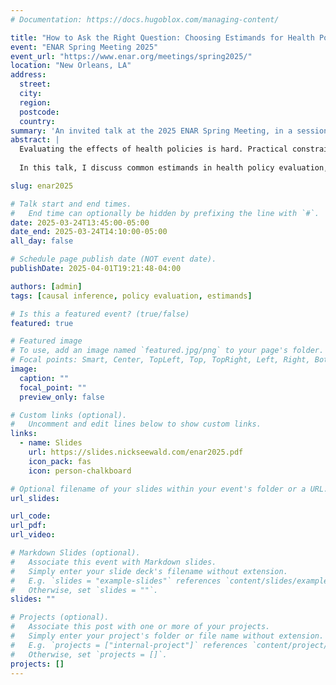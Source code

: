 ```yaml
---
# Documentation: https://docs.hugoblox.com/managing-content/

title: "How to Ask the Right Question: Choosing Estimands for Health Policy Research"
event: "ENAR Spring Meeting 2025"
event_url: "https://www.enar.org/meetings/spring2025/"
location: "New Orleans, LA"
address:
  street:
  city:
  region:
  postcode:
  country:
summary: 'An invited talk at the 2025 ENAR Spring Meeting, in a session titled "It’s All About the Estimand: Asking the Right Questions to Best Inform Health Policy Decisions" organized by Nandita Mitra.'
abstract: |
  Evaluating the effects of health policies is hard. Practical constraints like heterogeneous policy implementation details, slow rollouts, and small sample sizes add to the complexity of estimating causal effects. Adding to these difficulties is a lack of clearly articulated considerations for choosing estimands in health policy evaluation research, which can lead to studies in which the choice of scientific question is guided by available analytic tools, rather than the other way around.
  
  In this talk, I discuss common estimands in health policy evaluation, their strengths and limitations, and how they have become prominent in non-experimental research. I then highlight more advanced causal questions that better reflect the complex nature of health policy evaluation and require estimands beyond, say, the average treatment effect among the treated. This talk serves as a prelude to the rest of the session, in which complex health policy questions are addressed with novel estimands and estimators to better understand policies’ nuanced effects and to move toward a healthier, more equitable future.

slug: enar2025

# Talk start and end times.
#   End time can optionally be hidden by prefixing the line with `#`.
date: 2025-03-24T13:45:00-05:00
date_end: 2025-03-24T14:10:00-05:00
all_day: false

# Schedule page publish date (NOT event date).
publishDate: 2025-04-01T19:21:48-04:00

authors: [admin]
tags: [causal inference, policy evaluation, estimands]

# Is this a featured event? (true/false)
featured: true

# Featured image
# To use, add an image named `featured.jpg/png` to your page's folder. 
# Focal points: Smart, Center, TopLeft, Top, TopRight, Left, Right, BottomLeft, Bottom, BottomRight.
image:
  caption: ""
  focal_point: ""
  preview_only: false

# Custom links (optional).
#   Uncomment and edit lines below to show custom links.
links:
  - name: Slides
    url: https://slides.nickseewald.com/enar2025.pdf
    icon_pack: fas
    icon: person-chalkboard

# Optional filename of your slides within your event's folder or a URL.
url_slides: 

url_code:
url_pdf:
url_video:

# Markdown Slides (optional).
#   Associate this event with Markdown slides.
#   Simply enter your slide deck's filename without extension.
#   E.g. `slides = "example-slides"` references `content/slides/example-slides.md`.
#   Otherwise, set `slides = ""`.
slides: ""

# Projects (optional).
#   Associate this post with one or more of your projects.
#   Simply enter your project's folder or file name without extension.
#   E.g. `projects = ["internal-project"]` references `content/project/deep-learning/index.md`.
#   Otherwise, set `projects = []`.
projects: []
---
```

